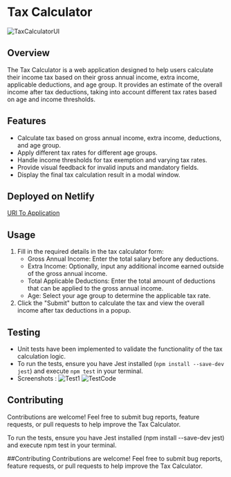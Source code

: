 # Tax Calculator


![TaxCalculatorUI](https://github.com/apeksha-rgb/TaxCalculator/assets/62876780/5062aba3-4b2c-4a15-9c12-767b9bf07e18)

## Overview

The Tax Calculator is a web application designed to help users calculate their income tax based on their gross annual income, extra income, applicable deductions, and age group. It provides an estimate of the overall income after tax deductions, taking into account different tax rates based on age and income thresholds.

## Features

- Calculate tax based on gross annual income, extra income, deductions, and age group.
- Apply different tax rates for different age groups.
- Handle income thresholds for tax exemption and varying tax rates.
- Provide visual feedback for invalid inputs and mandatory fields.
- Display the final tax calculation result in a modal window.

## Deployed on Netlify 
  [URl To Application](https://texcal.netlify.app/)

## Usage

1. Fill in the required details in the tax calculator form:
   - Gross Annual Income: Enter the total salary before any deductions.
   - Extra Income: Optionally, input any additional income earned outside of the gross annual income.
   - Total Applicable Deductions: Enter the total amount of deductions that can be applied to the gross annual income.
   - Age: Select your age group to determine the applicable tax rate.
2. Click the "Submit" button to calculate the tax and view the overall income after tax deductions in a popup.

## Testing

- Unit tests have been implemented to validate the functionality of the tax calculation logic.
- To run the tests, ensure you have Jest installed (`npm install --save-dev jest`) and execute `npm test` in your terminal.
- Screenshots  : 
![Test1](https://github.com/apeksha-rgb/TaxCalculator/assets/62876780/ff547f1c-8316-4644-b4ee-5f65d1c55577)
![TestCode](https://github.com/apeksha-rgb/TaxCalculator/assets/62876780/b0ebad7b-e6dc-4355-bd2a-9ee6b1c92528)

## Contributing

Contributions are welcome! Feel free to submit bug reports, feature requests, or pull requests to help improve the Tax Calculator.

To run the tests, ensure you have Jest installed (npm install --save-dev jest) and execute npm test in your terminal.


##Contributing
Contributions are welcome! Feel free to submit bug reports, feature requests, or pull requests to help improve the Tax Calculator.
